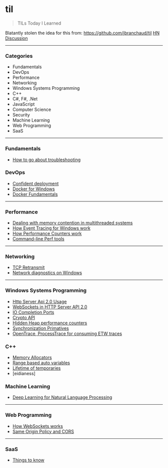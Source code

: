 # til
> TILs Today I Learned

Blatantly stolen the idea for this from: https://github.com/jbranchaud/til [HN Discussion](https://news.ycombinator.com/item?id=11068902)

---

### Categories
* Fundamentals
* DevOps
* Performance
* Networking
* Windows Systems Programming
* C++
* C#, F#, .Net 
* JavaScript
* Computer Science
* Security
* Machine Learning
* Web Programming
* SaaS
 

---
### Fundamentals
- [How to go about troubleshooting](fundamentals/troubleshooting.md)

### DevOps
- [Confident deployment](devops/confident-deployment.md)
- [Docker for Windows](devops/docker-for-windows.md)
- [Docker Fundamentals](devops/docker-fundamentals.md)

---

### Performance
- [Dealing with memory contention in multithreaded systems](performance/memory-contention-in-multithreaded-systems.md)
- [How Event Tracing for Windows work](performance/event-tracing-for-windows.md)
- [How Performance Counters work](performance/performance-counters.md)
- [Command-line Perf tools](performance/windows-command-line-perf-tools.md)

---

### Networking
- [TCP Retransmit](networking/tcp-retransmits.md)
- [Network diagnostics on Windows](networking/windows-network-diagnostics.md)

---

### Windows Systems Programming
- [Http Server Api 2.0 Usage](win32/http-server-api-usage.md)
- [WebSockets in HTTP Server API 2.0](win32/websockets-http-server-api.md)
- [IO Completion Ports](win32/io-completion-ports.md)
- [Crypto API](win32/crypto-api.md)
- [Hidden Heap performance counters](win32/hidden-heap-performance-counters.md)
- [Synchronization Primatives](win32/synchronization-primatives.md)
- [OpenTrace, ProcessTrace for consuming ETW traces](win32/consuming-etl-etw-traces.md)

### C++
- [Memory Allocators](cpp/memory-allocators.md)
- [Range based auto variables](cpp/range-based-auto.md)
- [Lifetime of temporaries](cpp/lifetime-temporaries.md)
- [eidianess]

### Machine Learning
- [Deep Learning for Natural Language Processing](machinelearning/deep-learning-for-natural-language-processing.md)


---

### Web Programming
- [How WebSockets works](web/websockets.md)
- [Same Origin Policy and CORS](web/same-origin-policy-and-cors.md)

--- 
### SaaS
- [Things to know](saas/things-to-know.md)
